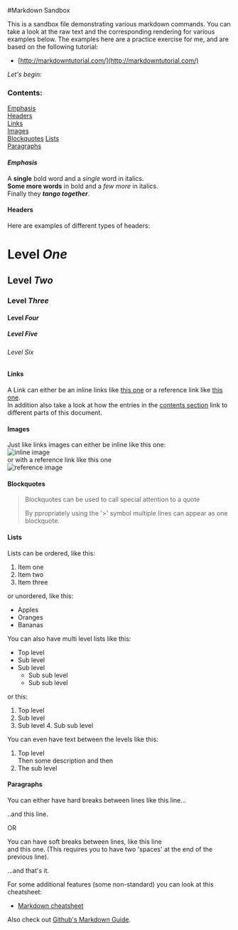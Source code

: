 #Markdown Sandbox

This is a sandbox file demonstrating various markdown commands. 
You can take a look at the raw text and the corresponding rendering for various examples below. 
The examples here are a practice exercise for me, and are based on the following tutorial:

* [http://markdowntutorial.com/](http://markdowntutorial.com/)

_Let's begin:_

### Contents:
[Emphasis](#emphasis)  
[Headers](#headers)  
[Links](#links)  
[Images](#images)  
[Blockquotes](#blockquotes)
[Lists](#lists)  
[Paragraphs](#paragraphs)


#### _Emphasis_

A **single** bold word and a _single_ word in italics.  
**Some more words** in bold and a _few more_ in italics.  
Finally they **_tango together_**.

#### Headers

Here are examples of different types of headers:
# Level _One_
## Level _Two_
### Level _Three_
#### Level _Four_
##### Level _Five_
###### Level _Six_


#### Links

A Link can either be an inline links like [this one](http://www.example.com) or a reference link like [this one][ref 1].  
In addition also take a look at how the entries in the [contents section](#contents) link to different parts of this document.

[ref 1]: http://www.google.com

#### Images

Just like links images can either be inline like this one:  
![inline image](https://upload.wikimedia.org/wikipedia/commons/4/48/Markdown-mark.svg)  
or with a reference link like this one  
![reference image][reference image link]

[reference image link]: https://upload.wikimedia.org/wikipedia/commons/3/37/Markdown-mark-solid.svg

#### Blockquotes

> Blockquotes can be used to call special attention to a quote
>
> By ppropriately using the '>' symbol multiple lines can appear as one blockquote.

#### Lists

Lists can be ordered, like this:
1. Item one
2. Item two
3. Item three

or unordered, like this:
* Apples
* Oranges
* Bananas

You can also have multi level lists like this:
* Top level
 * Sub level
 * Sub level
   * Sub sub level
    * Sub sub level

or this:

1. Top level
 2. Sub level
   3. Sub level
    4. Sub sub level

You can even have text between the levels like this:

1. Top level  
 Then some description and then
 2. The sub level

#### Paragraphs

You can either have hard breaks between lines like this line...

..and this line.

OR

You can have soft breaks between lines, like this line  
and this one. (This requires you to have two 'spaces' at the end of the previous line).


...and that's it.

For some additional features (some non-standard) you can look at this cheatsheet:
* [Markdown cheatsheet](https://github.com/adam-p/markdown-here/wiki/Markdown-Cheatsheet)

Also check out [Github's Markdown Guide](https://guides.github.com/features/mastering-markdown/).
